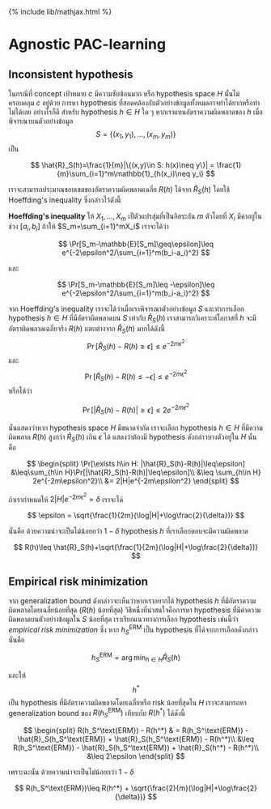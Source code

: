 {% include lib/mathjax.html %}
# Agnostic PAC-learning

## Inconsistent hypothesis

ในกรณีที่ concept เป้าหมาย $c$ มีความซับซ้อนมาก หรือ hypothesis space $H$ นั้นไม่ครอบคลุม $c$ อยู่ด้วย การหา hypothesis ที่สอดคล้องกับตัวอย่างข้อมูลทั้งหมดอาจทำได้ยากหรือทำไม่ได้เลย อย่างไรก็ดี สำหรับ hypothesis $h\in H$ ใด ๆ หากเราแทนอัตราความผิดพลาดของ $h$ เมื่อพิจารณาบนตัวอย่างข้อมูล $$S=\{(x_1,y_1),\dots,(x_m,y_m)\}$$ เป็น

$$
\hat{R}_S(h)=\frac{1}{m}|\{(x,y)\in S: h(x)\neq y\}| = \frac{1}{m}\sum_{i=1}^m\mathbb{1}_{h(x_i)\neq y_i}
$$

เราจะสามารถประมาณขอบเขตของอัตราความผิดพลาดเฉลี่ย $R(h)$ ได้จาก $\hat{R}_S(h)$ โดยใช้ Hoeffding's inequality ซึ่งกล่าวไว้ดังนี้

**Hoeffding's inequality**
ให้ $X_1,\dots,X_m$ เป็ตัวแปรสุ่มที่เป็นอิสระกัน $m$ ตัวโดยที่ $X_i$ มีค่าอยู่ในช่วง $[a_i,b_i]$ ถ้าให้ $S_m=\sum_{i=1}^mX_i$ เราจะได้ว่า

$$
\Pr[S_m-\mathbb{E}[S_m]\geq\epsilon]\leq e^{-2\epsilon^2/\sum_{i=1}^m(b_i-a_i)^2}
$$

และ

$$
\Pr[S_m-\mathbb{E}[S_m]\leq -\epsilon]\leq e^{-2\epsilon^2/\sum_{i=1}^m(b_i-a_i)^2}
$$

จาก Hoeffding's inequality เราจะได้ว่าเมื่อเราพิจารณาตัวอย่างข้อมูล $S$ และทำการเลือก hypothesis $h\in H$ ที่มีอัตราผิดพลาดบน $S$ เท่ากับ $\hat{R}_S(h)$ เราสามารถวิเคราะห์โอกาสที่ $h$ จะมีอัตราผิดพลาดเฉลี่ยจริง $R(h)$ แตกต่างจาก $\hat{R}_S(h)$ มากได้ดังนี้
$$
\Pr[\hat{R}_S(h)-R(h)\geq\epsilon]\leq e^{-2m\epsilon^2}
$$
และ
$$
\Pr[\hat{R}_S(h)-R(h)\leq -\epsilon]\leq e^{-2m\epsilon^2}
$$
หรือได้ว่า

$$
\Pr[|\hat{R}_S(h)-R(h)|\geq \epsilon]\leq 2e^{-2m\epsilon^2}
$$

นั่นแสดงว่าหาก hypothesis space $H$ มีขนาดจำกัด เราจะเลือก hypothesis $h\in H$ ที่มีความผิดพลาด $R(h)$ สูงกว่า $\hat{R}_S(h)$ เกิน $\epsilon$ ได้ แสดงว่าต้องมี hypothesis ดังกล่าวบางตัวอยู่ใน $H$ นั่นคือ

$$
\begin{split}
\Pr[\exists h\in H: |\hat{R}_S(h)-R(h)|\leq\epsilon] &\leq\sum_{h\in H}\Pr[|\hat{R}_S(h)-R(h)|\leq\epsilon]\\
&\leq \sum_{h\in H} 2e^{-2m\epsilon^2}\\
&= 2|H|e^{-2m\epsilon^2}
\end{split}
$$

ถ้าเรากำหนดให้ 
$2|H|e^{-2m\epsilon^2}=\delta$ 
เราจะได้ 

$$
\epsilon = \sqrt{\frac{1}{2m}(\log|H|+\log\frac{2}{\delta})}
$$

นั่นคือ ด้วยความน่าจะเป็นไม่น้อยกว่า $1-\delta$ hypothesis $h$ ที่เราเลือกตอบจะมีความผิดพลาด

$$
R(h)\leq \hat{R}_S(h)+\sqrt{\frac{1}{2m}(\log|H|+\log\frac{2}{\delta})}
$$

## Empirical risk minimization
จาก generalization bound ดังกล่าวจะเห็นว่าหากเราอยากได้ hypothesis $h$ ที่มีอัตราความผิดพลาดโดยเฉลี่ยน้อยที่สุด ($R(h)$ น้อยที่สุด)
วิธีหนึ่งที่น่าสนใจคือการหา hypothesis ที่มีค่าความผิดพลาดบนตัวอย่างข้อมูลใน $S$ น้อยที่สุด เราเรียกแนวทางการเลือก hypothesis เช่นนี้ว่า _empirical risk minimization_ ซึ่ง หาก $h_S^\text{ERM}$ เป็น hypothesis ที่ได้จากการเลือกดังกล่าว นั่นคือ

$$
h_S^\text{ERM}=\arg\min_{h\in H}\hat{R}_S(h)
$$

และให้ $$h^*$$ เป็น hypothesis ที่มีอัตราความผิดพลาดโดยเฉลี่ยหรือ risk น้อยที่สุดใน $H$ เราจะสามารถหา generalization bound ของ $R(h_S^\text{ERM})$ เทียบกับ $R(h^*)$ ได้ดังนี้

$$
\begin{split}
R(h_S^\text{ERM}) - R(h^*) & = R(h_S^\text{ERM}) - \hat{R}_S(h_S^\text{ERM}) + \hat{R}_S(h_S^\text{ERM}) - R(h^*)\\
&\leq R(h_S^\text{ERM}) - \hat{R}_S(h_S^\text{ERM}) + \hat{R}_S(h^*) - R(h^*)\\
&\leq 2\epsilon
\end{split}
$$

เพราะฉะนั้น ด้วยความน่าจะเป็นไม่น้อยกว่า $1-\delta$

$$
R(h_S^\text{ERM})\leq R(h^*) + \sqrt{\frac{2}{m}(\log|H|+\log\frac{2}{\delta})}
$$
